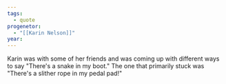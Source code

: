 ```yaml
---
tags:
  - quote
progenetor:
  - "[[Karin Nelson]]"
year:
---
```

Karin was with some of her friends and was coming up with different ways to say "There's a snake in my boot." The one that primarily stuck was "There's a slither rope in my pedal pad!"